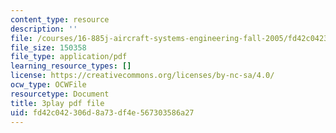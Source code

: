 ```yaml
---
content_type: resource
description: ''
file: /courses/16-885j-aircraft-systems-engineering-fall-2005/fd42c042306d8a73df4e567303586a27_KFOv1WtlAow.pdf
file_size: 150358
file_type: application/pdf
learning_resource_types: []
license: https://creativecommons.org/licenses/by-nc-sa/4.0/
ocw_type: OCWFile
resourcetype: Document
title: 3play pdf file
uid: fd42c042-306d-8a73-df4e-567303586a27
---
```

